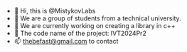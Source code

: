 - 👋 Hi, this is @MistykovLabs
- 👀 We are a group of students from a technical university.
- 🌱 We are currently working on creating a library in c++
- 💞️ The code name of the project: IVT2024Pr2
- 📫 thebefast@gmail.com to contact

<!---
MistykovLabs/MistykovLabs is a ✨ special ✨ repository because its `README.md` (this file) appears on your GitHub profile.
You can click the Preview link to take a look at your changes.
--->
